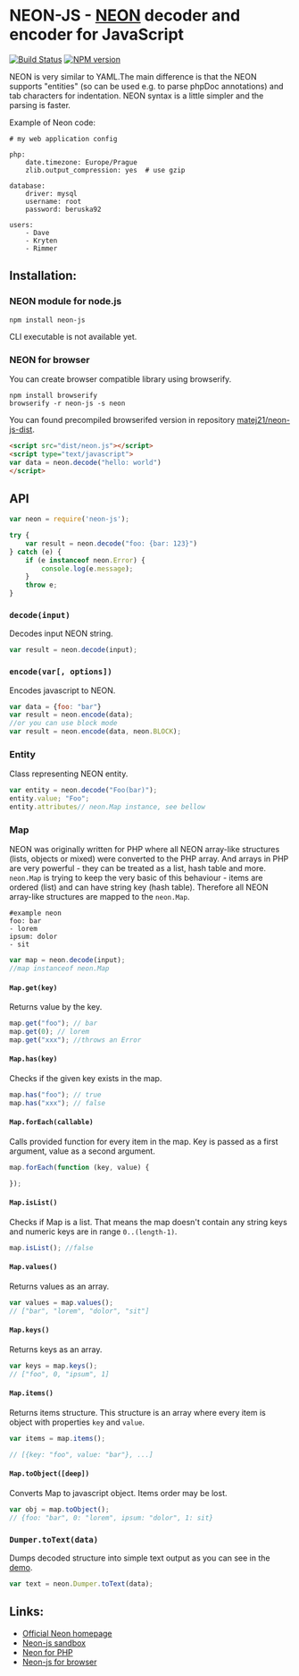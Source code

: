 NEON-JS - [NEON](http://ne-on.org/) decoder and encoder for JavaScript
=====================================================================

[![Build Status](https://travis-ci.org/matej21/neon-js.svg?branch=master)](https://travis-ci.org/matej21/neon-js)
[![NPM version](https://img.shields.io/npm/v/neon-js.svg)](https://www.npmjs.org/package/neon-js)

NEON is very similar to YAML.The main difference is that the NEON supports "entities"
(so can be used e.g. to parse phpDoc annotations) and tab characters for indentation.
NEON syntax is a little simpler and the parsing is faster.

Example of Neon code:

```
# my web application config

php:
	date.timezone: Europe/Prague
	zlib.output_compression: yes  # use gzip

database:
	driver: mysql
	username: root
	password: beruska92

users:
	- Dave
	- Kryten
	- Rimmer
```

Installation:
------------
### NEON module for node.js
```
npm install neon-js
```

CLI executable is not available yet.

### NEON for browser

You can create browser compatible library using browserify.
```
npm install browserify
browserify -r neon-js -s neon
```

You can found precompiled browserifed version in repository [matej21/neon-js-dist](https://github.com/matej21/neon-js-dist).

```html
<script src="dist/neon.js"></script>
<script type="text/javascript">
var data = neon.decode("hello: world")
</script>
```

API
---

```javascript
var neon = require('neon-js');

try {
	var result = neon.decode("foo: {bar: 123}")
} catch (e) {
	if (e instanceof neon.Error) {
		console.log(e.message);
	}
	throw e;
}
```

### `decode(input)`

Decodes input NEON string.

```javascript
var result = neon.decode(input);
```

### `encode(var[, options])`

Encodes javascript to NEON.

```javascript
var data = {foo: "bar"}
var result = neon.encode(data);
//or you can use block mode
var result = neon.encode(data, neon.BLOCK);
```

### Entity

Class representing NEON entity.

```javascript
var entity = neon.decode("Foo(bar)");
entity.value; "Foo";
entity.attributes// neon.Map instance, see bellow
```

### Map

NEON was originally written for PHP where all NEON array-like structures (lists, objects or mixed) were converted to the PHP array. And arrays in PHP are very powerful - they can be treated as a list, hash table and more. `neon.Map` is trying to keep the very basic of this behaviour - items are ordered (list) and can have string key (hash table). Therefore all NEON array-like structures are mapped to the `neon.Map`.

```
#example neon
foo: bar
- lorem
ipsum: dolor
- sit
```

```javascript
var map = neon.decode(input);
//map instanceof neon.Map
```

#### `Map.get(key)`

Returns value by the key.

```javascript
map.get("foo"); // bar
map.get(0); // lorem
map.get("xxx"); //throws an Error
```

#### `Map.has(key)`

Checks if the given key exists in the map.

```javascript
map.has("foo"); // true
map.has("xxx"); // false
```

#### `Map.forEach(callable)`

Calls provided function for every item in the map. Key is passed as a first argument, value as a second argument.

```javascript
map.forEach(function (key, value) {

});
```

#### `Map.isList()`

Checks if Map is a list. That means the map doesn't contain any string keys and numeric keys are in range `0..(length-1)`.

```javascript
map.isList(); //false
```

#### `Map.values()`

Returns values as an array.

```javascript
var values = map.values();
// ["bar", "lorem", "dolor", "sit"]
```

#### `Map.keys()`

Returns keys as an array.

```javascript
var keys = map.keys();
// ["foo", 0, "ipsum", 1]
```

#### `Map.items()`

Returns items structure. This structure is an array where every item is object with properties `key` and `value`.

```javascript
var items = map.items();

// [{key: "foo", value: "bar"}, ...]
```

#### `Map.toObject([deep])`

Converts Map to javascript object. Items order may be lost.
```javascript
var obj = map.toObject();
// {foo: "bar", 0: "lorem", ipsum: "dolor", 1: sit}
```

### `Dumper.toText(data)`

Dumps decoded structure into simple text output as you can see in the [demo](http://matej21.github.io/neon-js-dist/).

```javascript
var text = neon.Dumper.toText(data);
```


Links:
------
- [Official Neon homepage](http://ne-on.org)
- [Neon-js sandbox](http://matej21.github.io/neon-js-dist/)
- [Neon for PHP](https://github.com/nette/neon)
- [Neon-js for browser](http://www.github.com/matej21/neon-js-dist/)
